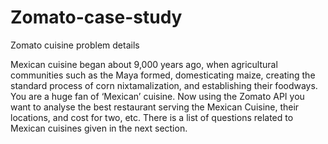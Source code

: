 # Zomato-case-study
Zomato cuisine problem details

Mexican cuisine began about 9,000 years ago, when agricultural communities such as the Maya formed, domesticating maize, creating the standard process of corn nixtamalization, and establishing their foodways.
You are a huge fan of ‘Mexican’ cuisine. Now using the Zomato API you want to analyse the best restaurant serving the Mexican Cuisine, their locations, and cost for two, etc.
There is a list of questions related to Mexican cuisines given in the next section.
